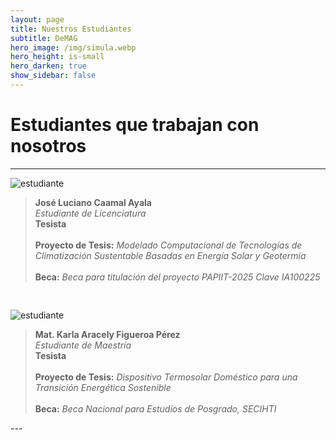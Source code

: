 ```yaml
---
layout: page
title: Nuestros Estudiantes
subtitle: DeMAG
hero_image: /img/simula.webp
hero_height: is-small
hero_darken: true
show_sidebar: false
---
```


# Estudiantes que trabajan con nosotros

---
<div style="display: grid; grid-template-columns: repeat(auto-fit, minmax(250px, 1fr)); gap: 30px;">
  
  <div class="alumnos-block">
    <img loading="lazy" src="{{ site.baseurl }}/img/josecaamal.webp" alt="estudiante"/>
    <blockquote>
        <strong class="has-text-primary">José Luciano Caamal Ayala</strong><br/>
        <em>Estudiante de Licenciatura</em><br/>
        <strong class="has-text-primary">Tesista</strong><br/><br/>
        <div class="has-text-justified">
            <strong class="has-text-primary">Proyecto de Tesis:</strong> <em>Modelado Computacional de Tecnologı́as de Climatización Sustentable Basadas en Energı́a Solar y Geotermia</em><br/><br/>
            <strong class="has-text-primary">Beca:</strong> <em>Beca para titulación del proyecto PAPIIT-2025 Clave IA100225</em>
        </div>
    </blockquote>
  </div>
  
  <div class="alumnos-block">
    <img loading="lazy" src="{{ site.baseurl }}/img/matkarla.webp" alt="estudiante"/>
    <blockquote>
        <strong class="has-text-primary"> Mat. Karla Aracely Figueroa Pérez</strong><br/>
        <em>Estudiante de Maestría</em><br/>
        <strong class="has-text-primary">Tesista</strong><br/><br/>
        <div class="has-text-justified">
            <strong class="has-text-primary">Proyecto de Tesis:</strong> <em>Dispositivo Termosolar Doméstico para una Transición Energética Sostenible</em><br/><br/>
            <strong class="has-text-primary">Beca:</strong> <em>Beca Nacional para Estudios de Posgrado, SECIHTI</em>
        </div>
    </blockquote>
  </div>

  <!-- <div class="alumnos-block">
    <img loading="lazy" src="https://avatar.iran.liara.run/username?username=Estudiante+B" alt="estudiante"/>
    <blockquote>
        <b>Lic./Ing. Nombre del Estudiante</b><br/>
        Estudiante de Maestría<br/>
        Tesista
    </blockquote>
  </div>

  <div class="alumnos-block">
    <img loading="lazy" src="https://avatar.iran.liara.run/username?username=Estudiante+C" alt="estudiante"/>
    <blockquote>
        <b>MC. Nombre del Estudiante</b><br/>
        Estudiante de Doctorado<br/>
        Tesista
    </blockquote>
  </div>

  <div class="alumnos-block">
    <img loading="lazy" src="https://avatar.iran.liara.run/username?username=Estudiante+D" alt="estudiante"/>
    <blockquote>
        <b>Dr. Nombre del Estudiante</b><br/>
        Postodoctorante<br/>
        Proyecto A
    </blockquote>
  </div> -->

  <!-- Agrega más organizadores copiando el mismo bloque -->
  
</div>
---
